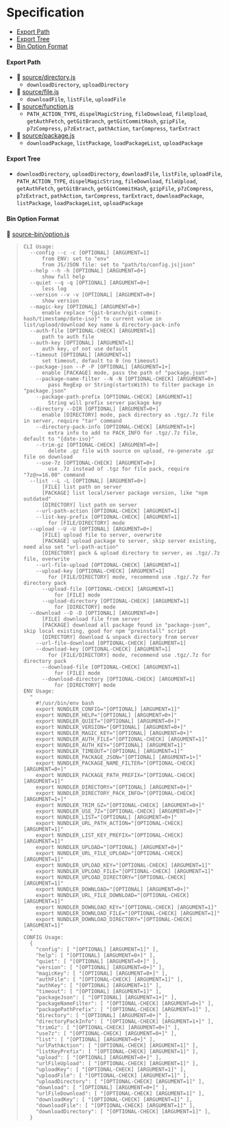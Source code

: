 # Specification

* [Export Path](#export-path)
* [Export Tree](#export-tree)
* [Bin Option Format](#bin-option-format)

#### Export Path
+ 📄 [source/directory.js](source/directory.js)
  - `downloadDirectory`, `uploadDirectory`
+ 📄 [source/file.js](source/file.js)
  - `downloadFile`, `listFile`, `uploadFile`
+ 📄 [source/function.js](source/function.js)
  - `PATH_ACTION_TYPE`, `dispelMagicString`, `fileDownload`, `fileUpload`, `getAuthFetch`, `getGitBranch`, `getGitCommitHash`, `gzipFile`, `p7zCompress`, `p7zExtract`, `pathAction`, `tarCompress`, `tarExtract`
+ 📄 [source/package.js](source/package.js)
  - `downloadPackage`, `listPackage`, `loadPackageList`, `uploadPackage`

#### Export Tree
- `downloadDirectory`, `uploadDirectory`, `downloadFile`, `listFile`, `uploadFile`, `PATH_ACTION_TYPE`, `dispelMagicString`, `fileDownload`, `fileUpload`, `getAuthFetch`, `getGitBranch`, `getGitCommitHash`, `gzipFile`, `p7zCompress`, `p7zExtract`, `pathAction`, `tarCompress`, `tarExtract`, `downloadPackage`, `listPackage`, `loadPackageList`, `uploadPackage`

#### Bin Option Format
📄 [source-bin/option.js](source-bin/option.js)
> ```
> CLI Usage:
>   --config --c -c [OPTIONAL] [ARGUMENT=1]
>       from ENV: set to "env"
>       from JS/JSON file: set to "path/to/config.js|json"
>   --help --h -h [OPTIONAL] [ARGUMENT=0+]
>       show full help
>   --quiet --q -q [OPTIONAL] [ARGUMENT=0+]
>       less log
>   --version --v -v [OPTIONAL] [ARGUMENT=0+]
>       show version
>   --magic-key [OPTIONAL] [ARGUMENT=0+]
>       enable replace "{git-branch/git-commit-hash/timestamp/date-iso}" to current value in list/upload/download key name & directory-pack-info
>   --auth-file [OPTIONAL-CHECK] [ARGUMENT=1]
>       path to auth file
>   --auth-key [OPTIONAL] [ARGUMENT=1]
>       auth key, of not use default
>   --timeout [OPTIONAL] [ARGUMENT=1]
>       set timeout, default to 0 (no timeout)
>   --package-json --P -P [OPTIONAL] [ARGUMENT=1+]
>       enable [PACKAGE] mode, pass the path of "package.json"
>     --package-name-filter --N -N [OPTIONAL-CHECK] [ARGUMENT=0+]
>         pass RegExp or String(startsWith) to filter package in "package.json"
>     --package-path-prefix [OPTIONAL-CHECK] [ARGUMENT=1]
>         String will prefix server package key
>   --directory --DIR [OPTIONAL] [ARGUMENT=0+]
>       enable [DIRECTORY] mode, pack directory as .tgz/.7z file in server, require "tar" command
>     --directory-pack-info [OPTIONAL-CHECK] [ARGUMENT=1+]
>         extra info to add to PACK_INFO for .tgz/.7z file, default to "{date-iso}"
>     --trim-gz [OPTIONAL-CHECK] [ARGUMENT=0+]
>         delete .gz file with source on upload, re-generate .gz file on download
>     --use-7z [OPTIONAL-CHECK] [ARGUMENT=0+]
>         use .7z instead of .tgz for file pack, require "7z@>=16.00" command
>   --list --L -L [OPTIONAL] [ARGUMENT=0+]
>       [FILE] list path on server
>       [PACKAGE] list local/server package version, like "npm outdated"
>       [DIRECTORY] list path on server
>     --url-path-action [OPTIONAL-CHECK] [ARGUMENT=1]
>     --list-key-prefix [OPTIONAL-CHECK] [ARGUMENT=1]
>         for [FILE/DIRECTORY] mode
>   --upload --U -U [OPTIONAL] [ARGUMENT=0+]
>       [FILE] upload file to server, overwrite
>       [PACKAGE] upload package to server, skip server existing, need also set "url-path-action"
>       [DIRECTORY] pack & upload directory to server, as .tgz/.7z file, overwrite
>     --url-file-upload [OPTIONAL-CHECK] [ARGUMENT=1]
>     --upload-key [OPTIONAL-CHECK] [ARGUMENT=1]
>         for [FILE/DIRECTORY] mode, recommend use .tgz/.7z for directory pack
>       --upload-file [OPTIONAL-CHECK] [ARGUMENT=1]
>           for [FILE] mode
>       --upload-directory [OPTIONAL-CHECK] [ARGUMENT=1]
>           for [DIRECTORY] mode
>   --download --D -D [OPTIONAL] [ARGUMENT=0+]
>       [FILE] download file from server
>       [PACKAGE] download all package found in "package-json", skip local existing, good for npm "preinstall" script
>       [DIRECTORY] download & unpack directory from server
>     --url-file-download [OPTIONAL-CHECK] [ARGUMENT=1]
>     --download-key [OPTIONAL-CHECK] [ARGUMENT=1]
>         for [FILE/DIRECTORY] mode, recommend use .tgz/.7z for directory pack
>       --download-file [OPTIONAL-CHECK] [ARGUMENT=1]
>           for [FILE] mode
>       --download-directory [OPTIONAL-CHECK] [ARGUMENT=1]
>           for [DIRECTORY] mode
> ENV Usage:
>   "
>     #!/usr/bin/env bash
>     export NUNDLER_CONFIG="[OPTIONAL] [ARGUMENT=1]"
>     export NUNDLER_HELP="[OPTIONAL] [ARGUMENT=0+]"
>     export NUNDLER_QUIET="[OPTIONAL] [ARGUMENT=0+]"
>     export NUNDLER_VERSION="[OPTIONAL] [ARGUMENT=0+]"
>     export NUNDLER_MAGIC_KEY="[OPTIONAL] [ARGUMENT=0+]"
>     export NUNDLER_AUTH_FILE="[OPTIONAL-CHECK] [ARGUMENT=1]"
>     export NUNDLER_AUTH_KEY="[OPTIONAL] [ARGUMENT=1]"
>     export NUNDLER_TIMEOUT="[OPTIONAL] [ARGUMENT=1]"
>     export NUNDLER_PACKAGE_JSON="[OPTIONAL] [ARGUMENT=1+]"
>     export NUNDLER_PACKAGE_NAME_FILTER="[OPTIONAL-CHECK] [ARGUMENT=0+]"
>     export NUNDLER_PACKAGE_PATH_PREFIX="[OPTIONAL-CHECK] [ARGUMENT=1]"
>     export NUNDLER_DIRECTORY="[OPTIONAL] [ARGUMENT=0+]"
>     export NUNDLER_DIRECTORY_PACK_INFO="[OPTIONAL-CHECK] [ARGUMENT=1+]"
>     export NUNDLER_TRIM_GZ="[OPTIONAL-CHECK] [ARGUMENT=0+]"
>     export NUNDLER_USE_7Z="[OPTIONAL-CHECK] [ARGUMENT=0+]"
>     export NUNDLER_LIST="[OPTIONAL] [ARGUMENT=0+]"
>     export NUNDLER_URL_PATH_ACTION="[OPTIONAL-CHECK] [ARGUMENT=1]"
>     export NUNDLER_LIST_KEY_PREFIX="[OPTIONAL-CHECK] [ARGUMENT=1]"
>     export NUNDLER_UPLOAD="[OPTIONAL] [ARGUMENT=0+]"
>     export NUNDLER_URL_FILE_UPLOAD="[OPTIONAL-CHECK] [ARGUMENT=1]"
>     export NUNDLER_UPLOAD_KEY="[OPTIONAL-CHECK] [ARGUMENT=1]"
>     export NUNDLER_UPLOAD_FILE="[OPTIONAL-CHECK] [ARGUMENT=1]"
>     export NUNDLER_UPLOAD_DIRECTORY="[OPTIONAL-CHECK] [ARGUMENT=1]"
>     export NUNDLER_DOWNLOAD="[OPTIONAL] [ARGUMENT=0+]"
>     export NUNDLER_URL_FILE_DOWNLOAD="[OPTIONAL-CHECK] [ARGUMENT=1]"
>     export NUNDLER_DOWNLOAD_KEY="[OPTIONAL-CHECK] [ARGUMENT=1]"
>     export NUNDLER_DOWNLOAD_FILE="[OPTIONAL-CHECK] [ARGUMENT=1]"
>     export NUNDLER_DOWNLOAD_DIRECTORY="[OPTIONAL-CHECK] [ARGUMENT=1]"
>   "
> CONFIG Usage:
>   {
>     "config": [ "[OPTIONAL] [ARGUMENT=1]" ],
>     "help": [ "[OPTIONAL] [ARGUMENT=0+]" ],
>     "quiet": [ "[OPTIONAL] [ARGUMENT=0+]" ],
>     "version": [ "[OPTIONAL] [ARGUMENT=0+]" ],
>     "magicKey": [ "[OPTIONAL] [ARGUMENT=0+]" ],
>     "authFile": [ "[OPTIONAL-CHECK] [ARGUMENT=1]" ],
>     "authKey": [ "[OPTIONAL] [ARGUMENT=1]" ],
>     "timeout": [ "[OPTIONAL] [ARGUMENT=1]" ],
>     "packageJson": [ "[OPTIONAL] [ARGUMENT=1+]" ],
>     "packageNameFilter": [ "[OPTIONAL-CHECK] [ARGUMENT=0+]" ],
>     "packagePathPrefix": [ "[OPTIONAL-CHECK] [ARGUMENT=1]" ],
>     "directory": [ "[OPTIONAL] [ARGUMENT=0+]" ],
>     "directoryPackInfo": [ "[OPTIONAL-CHECK] [ARGUMENT=1+]" ],
>     "trimGz": [ "[OPTIONAL-CHECK] [ARGUMENT=0+]" ],
>     "use7z": [ "[OPTIONAL-CHECK] [ARGUMENT=0+]" ],
>     "list": [ "[OPTIONAL] [ARGUMENT=0+]" ],
>     "urlPathAction": [ "[OPTIONAL-CHECK] [ARGUMENT=1]" ],
>     "listKeyPrefix": [ "[OPTIONAL-CHECK] [ARGUMENT=1]" ],
>     "upload": [ "[OPTIONAL] [ARGUMENT=0+]" ],
>     "urlFileUpload": [ "[OPTIONAL-CHECK] [ARGUMENT=1]" ],
>     "uploadKey": [ "[OPTIONAL-CHECK] [ARGUMENT=1]" ],
>     "uploadFile": [ "[OPTIONAL-CHECK] [ARGUMENT=1]" ],
>     "uploadDirectory": [ "[OPTIONAL-CHECK] [ARGUMENT=1]" ],
>     "download": [ "[OPTIONAL] [ARGUMENT=0+]" ],
>     "urlFileDownload": [ "[OPTIONAL-CHECK] [ARGUMENT=1]" ],
>     "downloadKey": [ "[OPTIONAL-CHECK] [ARGUMENT=1]" ],
>     "downloadFile": [ "[OPTIONAL-CHECK] [ARGUMENT=1]" ],
>     "downloadDirectory": [ "[OPTIONAL-CHECK] [ARGUMENT=1]" ],
>   }
> ```
